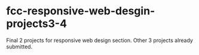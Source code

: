 # fcc-responsive-web-desgin-projects3-4
Final 2 projects for responsive web design section. Other 3 projects already submitted. 
